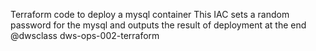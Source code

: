Terraform code to deploy a mysql container
This IAC sets a random password for the mysql
and outputs the result of deployment at the end
@dwsclass‬ dws-ops-002-terraform
